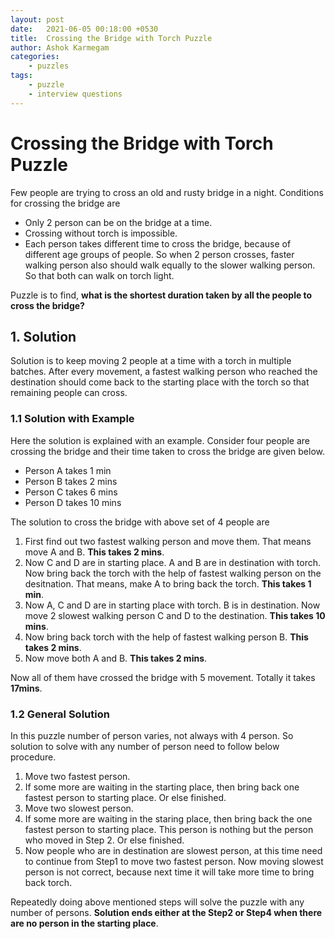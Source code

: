 ```yaml
---
layout: post
date:   2021-06-05 00:18:00 +0530
title:  Crossing the Bridge with Torch Puzzle
author: Ashok Karmegam
categories:
    - puzzles
tags:
    - puzzle
    - interview questions
---
```


# Crossing the Bridge with Torch Puzzle
Few people are trying to cross an old and rusty bridge in a night. Conditions
for crossing the bridge are
- Only 2 person can be on the bridge at a time.
- Crossing without torch is impossible.
- Each person takes different time to cross the bridge, because of different
age groups of people. So when 2 person crosses, faster walking person also
should walk equally to the slower walking person. So that both can walk on torch
light.

Puzzle is to find, **what is the shortest duration taken by all the people to
cross the bridge?**

## 1. Solution
Solution is to keep moving 2 people at a time with a torch in multiple batches.
After every movement, a fastest walking person who reached the destination
should come back to the starting place with the torch so that remaining people
can cross.

### 1.1 Solution with Example
Here the solution is explained with an example.
Consider four people are crossing the bridge and their time taken
to cross the bridge are given below.
- Person A takes 1 min
- Person B takes 2 mins
- Person C takes 6 mins
- Person D takes 10 mins

The solution to cross the bridge with above set of 4 people are
1. First find out two fastest walking person and move them. That means move A
and B. **This takes 2 mins**.
2. Now C and D are in starting place. A and B are in destination with torch.
Now bring back the torch with the help of fastest walking person on the
desitnation. That means, make A to bring back the torch. **This takes 1 min**.
3. Now A, C and D are in starting place with torch. B is in destination.
Now move 2 slowest walking person C and D to the destination. **This takes 10
mins**.
4. Now bring back torch with the help of fastest walking person B. **This takes
2 mins**.
5. Now move both A and B. **This takes 2 mins**.

Now all of them have crossed the bridge with 5 movement. Totally it takes
**17mins**.

### 1.2 General Solution
In this puzzle number of person varies, not always with 4 person. So solution
to solve with any number of person need to follow below procedure.
1. Move two fastest person.
2. If some more are waiting in the starting place, then bring back one fastest
person to starting place. Or else finished.
3. Move two slowest person.
4. If some more are waiting in the staring place, then bring back the one
fastest person to starting place. This person is nothing but the person who
moved in Step 2. Or else finished.
5. Now people who are in destination are slowest person, at this time need to
continue from Step1 to move two fastest person. Now moving slowest person is
not correct, because next time it will take more time to bring back torch.

Repeatedly doing above mentioned steps will solve the puzzle with any number of
persons. **Solution ends either at the Step2 or Step4 when there are no person
in the starting place**.
